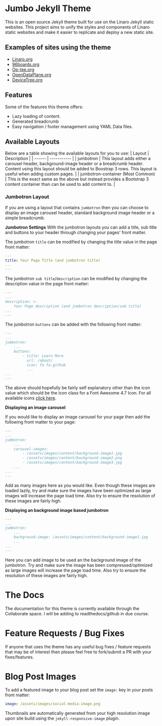 # Jumbo Jekyll Theme

This is an open source Jekyll theme built for use on the Linaro Jekyll static websites. This project aims to unify the styles and components of Linaro static websites and make it easier to replicate and deploy a new static site.

## Examples of sites using the theme

* [Linaro.org](https://www.linaro.org)
* [96boards.org](https://www.96boards.org)
* [Op-tee.org](https://www.op-tee.org)
* [OpenDataPlane.org](https://www.opendataplane.org)
* [DeviceTree.org](https://www.devicetree.org)

## Features

Some of the features this theme offers:

* Lazy loading of content.
* Generated breadcrumb
* Easy navigation / footer management using YAML Data files.

## Available Layouts

Below are a table showing the available layouts for you to use:
| Layout | Description | 
| ------ | ----------- |
| jumbotron | This layout adds either a carousel header, background-image header or a breadcrumb header. Content using this layout should be added to Boostrap 3 rows. This 
layout is useful when addng custom pages. |
| jumbotron-container (Most Common) | This is the exact same as the above but instead provides a Bootstrap 3 content container than can be used to add content to. |


### Jumbotron Layout

If you are using a layout that contains `jumbotron` then you can choose to display an image carousel header, standard background image header or a simple breadcrumb.

**Jumbotron Settings**
With the jumbotron layouts you can add a title, sub title and buttons to your header through changing your pages' front matter. 

The jumbotron `title` can be modified by changing the title value in the page front matter:

```yaml
---
title: Your Page Title (and jumbotron title)
...
---
```

The jumbotron `sub title`/`description` can be modified by changing the description value in the page front matter:

```yaml
---
...
description: >-
    Your Page description (and jumbotron description/sub title)
...
---
```

The jumbotron `buttons` can be added with the following front matter:

```yaml
---
...
jumbotron:
    ...
    buttons:
        - title: Learn More
          url: /about/
          icon: fa fa-github
          ...
...
---
```
The above should hopefully be fairly self explanatory other than the icon value which should be the icon class for a Font Awesome 4.7 Icon. For all available icons [click here](https://fontawesome.com/v4.7.0/icons/). 


**Displaying an image carousel**

If you would like to display an image carousel for your page then add the following front matter to your page:

```yaml
---
...
jumbotron:
    ...
    carousel-images:
        - /assets/images/content/background-image1.jpg
        - /assets/images/content/background-image2.png
        - /assets/images/content/background-image3.jpg
    ...
...
---
```
Add as many images here as you would like. Even though these images are loaded lazily, try and make sure the images have been optimized as large images will increase the page load time. Also try to ensure the resolution of these images are fairly high.


**Displaying an background image based jumbotron**

```yaml
---
...
jumbotron:
    ...
    background-image: /assets/images/content/background-image1.jpg
    ...
...
---
```
Here you can add image to be used an the background image of the jumbotron. Try and make sure the image has been compressed/optimized as large images will increase the page load time. Also try to ensure the resolution of these images are fairly high.



# The Docs
The documentation for this theme is currently available through the Collaborate space. I will be adding to readthedocs/github in due course.

# Feature Requests / Bug Fixes

If anyone that uses the theme has any useful bug fixes / feature requests that may be of interest then please feel free to fork/submit a PR with your fixes/features.



# Blog Post Images

To add a featured image to your blog post set the `image:` key in your posts front matter:

```yaml
image: /assets/images/social-media-image.png
```

Thumbnails are automatically generated from your high resolution image upon site build using the `jekyll-responsive-image` plugin.